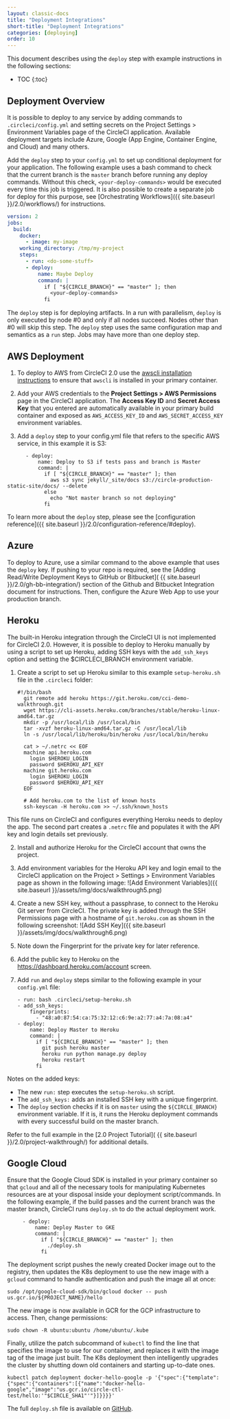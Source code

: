 ```yaml
---
layout: classic-docs
title: "Deployment Integrations"
short-title: "Deployment Integrations"
categories: [deploying]
order: 10
---
```


This document describes using the `deploy` step with example instructions in the following sections:

* TOC
{:toc}

## Deployment Overview 

It is possible to deploy to any service by adding commands to `.circleci/config.yml` and setting secrets on the Project Settings > Environment Variables page of the CircleCI application. Available deployment targets include Azure, Google (App Engine, Container Engine, and Cloud) and many others. 

Add the `deploy` step to your `config.yml` to set up conditional deployment for your application. The following example uses a bash command to check that the current branch is the `master` branch before running any deploy commands. Without this check, `<your-deploy-commands>` would be executed every time this job is triggered. It is also possible to create a separate job for deploy for this purpose, see [Orchestrating Workflows]({{ site.baseurl }}/2.0/workflows/) for instructions.

```YAML
version: 2
jobs:
  build:
    docker:
      - image: my-image
    working_directory: /tmp/my-project
    steps:
      - run: <do-some-stuff>
      - deploy:
          name: Maybe Deploy
          command: |
            if [ "${CIRCLE_BRANCH}" == "master" ]; then
              <your-deploy-commands>
            fi
```

The `deploy` step is for deploying artifacts. In a run with parallelism, `deploy` is only executed by node #0 and only if all nodes succeed. Nodes other than #0 will skip this step. The `deploy` step uses the same configuration map and semantics as a `run` step. Jobs may have more than one deploy step.

## AWS Deployment

1. To deploy to AWS from CircleCI 2.0 use the [awscli installation instructions](http://docs.aws.amazon.com/cli/latest/userguide/installing.html) to ensure that `awscli` is installed in your primary container. 

2. Add your AWS credentials to the **Project Settings > AWS Permissions** page in the CircleCI application.
The **Access Key ID** and **Secret Access Key** that you entered are automatically available in your primary build container and exposed as `AWS_ACCESS_KEY_ID` and `AWS_SECRET_ACCESS_KEY` environment variables.

3. Add a `deploy` step to your config.yml file that refers to the specific AWS service, in this example it is S3:

```
      - deploy:
          name: Deploy to S3 if tests pass and branch is Master
          command: |
            if [ "${CIRCLE_BRANCH}" == "master" ]; then
              aws s3 sync jekyll/_site/docs s3://circle-production-static-site/docs/ --delete
            else
              echo "Not master branch so not deploying"
            fi
```            

To learn more about the `deploy` step, please see the [configuration reference]({{ site.baseurl }}/2.0/configuration-reference/#deploy).

## Azure

To deploy to Azure, use a similar command to the above example that uses the `deploy` key. If pushing to your repo is required, see the [Adding Read/Write Deployment Keys to GitHub or Bitbucket]( {{ site.baseurl }}/2.0/gh-bb-integration/) section of the Github and Bitbucket Integration document for instructions. Then, configure the Azure Web App to use your production branch. 

## Heroku

The built-in Heroku integration through the CircleCI UI is not implemented for CircleCI 2.0. However, it is possible to deploy to Heroku manually by using a script to set up Heroku, adding SSH keys with the `add_ssh_keys` option and setting the $CIRCLECI_BRANCH environment variable. 

1. Create a script to set up Heroku similar to this example `setup-heroku.sh` file in the `.circleci` folder:
     ```
     #!/bin/bash
       git remote add heroku https://git.heroku.com/cci-demo-walkthrough.git
       wget https://cli-assets.heroku.com/branches/stable/heroku-linux-amd64.tar.gz
       mkdir -p /usr/local/lib /usr/local/bin
       tar -xvzf heroku-linux-amd64.tar.gz -C /usr/local/lib
       ln -s /usr/local/lib/heroku/bin/heroku /usr/local/bin/heroku
     
       cat > ~/.netrc << EOF
       machine api.heroku.com
         login $HEROKU_LOGIN
         password $HEROKU_API_KEY
       machine git.heroku.com
         login $HEROKU_LOGIN
         password $HEROKU_API_KEY
       EOF

       # Add heroku.com to the list of known hosts
       ssh-keyscan -H heroku.com >> ~/.ssh/known_hosts
     ```
This file runs on CircleCI and configures everything Heroku needs to deploy the app. The second part creates a `.netrc` file and populates it with the API key and login details set previously.

2. Install and authorize Heroku for the CircleCI account that owns the project. 

3. Add environment variables for the Heroku API key and login email to the CircleCI application on the Project > Settings > Environment Variables page as shown in the following image:
![Add Environment Variables]({{ site.baseurl }}/assets/img/docs/walkthrough5.png)

4. Create a new SSH key, without a passphrase, to connect to the Heroku Git server from CircleCI. The private key is added through the SSH Permissions page with a hostname of `git.heroku.com` as shown in the following screenshot:
![Add SSH Key]({{ site.baseurl }}/assets/img/docs/walkthrough6.png)

5. Note down the Fingerprint for the private key for later reference. 

6. Add the public key to Heroku on the <https://dashboard.heroku.com/account> screen.

7. Add `run` and `deploy` steps similar to the following example in your `config.yml` file: 

     ```
     - run: bash .circleci/setup-heroku.sh
     - add_ssh_keys:
         fingerprints:
           - "48:a0:87:54:ca:75:32:12:c6:9e:a2:77:a4:7a:08:a4"
     - deploy:
         name: Deploy Master to Heroku
         command: |
           if [ "${CIRCLE_BRANCH}" == "master" ]; then
             git push heroku master
             heroku run python manage.py deploy
             heroku restart
           fi
     ```

Notes on the added keys:

- The new `run:` step executes the `setup-heroku.sh` script.
- The `add_ssh_keys:` adds an installed SSH key with a unique fingerprint.
- The `deploy` section checks if it is on `master` using the `${CIRCLE_BRANCH}` environment variable. If it is, it runs the Heroku deployment commands with every successful build on the master branch. 

Refer to the full example in the [2.0 Project Tutorial]( {{ site.baseurl }}/2.0/project-walkthrough/) for additional details.

## Google Cloud

Ensure that the Google Cloud SDK is installed in your primary container so that `gcloud` and all of the necessary tools for manipulating Kubernetes resources are at your disposal inside your deployment script/commands. In the following example, if the build passes and the current branch was the master branch, CircleCI 
runs `deploy.sh` to do the actual deployment work.

```
     - deploy:
         name: Deploy Master to GKE
         command: |
           if [ "${CIRCLE_BRANCH}" == "master" ]; then
             ./deploy.sh
           fi
```

The deployment script pushes the newly created
Docker image out to the registry, then updates the K8s deployment to use the
new image with a `gcloud` command to handle authentication and push the image all at
once: 

```
sudo /opt/google-cloud-sdk/bin/gcloud docker -- push us.gcr.io/${PROJECT_NAME}/hello
```

The new image is now available in GCR for the GCP infrastructure to
access. Then, change permissions:

```
sudo chown -R ubuntu:ubuntu /home/ubuntu/.kube
```

Finally, utilize the patch subcommand of `kubectl` to find the line that specifies the image to use for our container,
and replaces it with the image tag of the image just built. The K8s deployment
then intelligently upgrades the cluster by shutting down old containers and
starting up-to-date ones.

```
kubectl patch deployment docker-hello-google -p '{"spec":{"template":{"spec":{"containers":[{"name":"docker-hello-google","image":"us.gcr.io/circle-ctl-test/hello:'"$CIRCLE_SHA1"'"}]}}}}'

```

The full `deploy.sh` file is available on
[GitHub](https://github.com/circleci/docker-hello-google/blob/master/deploy.sh).


